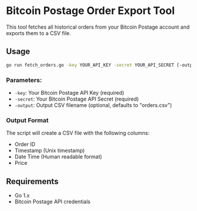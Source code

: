 # Bitcoin Postage Order Export Tool

This tool fetches all historical orders from your Bitcoin Postage account and exports them to a CSV file.

## Usage

```bash
go run fetch_orders.go -key YOUR_API_KEY -secret YOUR_API_SECRET [-output orders.csv]
```

### Parameters:

- `-key`: Your Bitcoin Postage API Key (required)
- `-secret`: Your Bitcoin Postage API Secret (required)
- `-output`: Output CSV filename (optional, defaults to "orders.csv")

### Output Format

The script will create a CSV file with the following columns:
- Order ID
- Timestamp (Unix timestamp)
- Date Time (Human readable format)
- Price

## Requirements

- Go 1.x
- Bitcoin Postage API credentials
